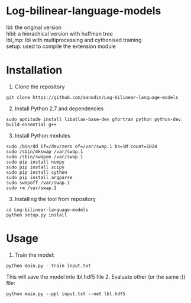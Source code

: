 Log-bilinear-language-models
============================
lbl: the original version <br>
hlbl: a hierachical version with huffman tree <br>
lbl_mp: lbl with multiprocessing and cythonised training  <br>
setup: used to compile the extension module <br>

Installation
============================
1. Clone the repository <br>
```
git clone https://github.com/aanodin/Log-bilinear-language-models
```

2. Install Python 2.7 and dependencies <br>
```
sudo aptitude install libatlas-base-dev gfortran python python-dev build-essential g++
```

3. Install Python modules <br>
```
sudo /bin/dd if=/dev/zero of=/var/swap.1 bs=1M count=1024
sudo /sbin/mkswap /var/swap.1
sudo /sbin/swapon /var/swap.1
sudo pip install numpy
sudo pip install scipy
sudo pip install cython
sudo pip install argparse
sudo swapoff /var/swap.1
sudo rm /var/swap.1
```

3. Installing the tool from repository<br>
```
cd Log-bilinear-language-models
python setup.py install
```

Usage
============================
1. Train the model:
```
python main.py --train input.txt
```
This will save the model into lbl.hdf5 file
2. Evaluate other (or the same :)) file:
```
python main.py --ppl input.txt --net lbl.hdf5
```

